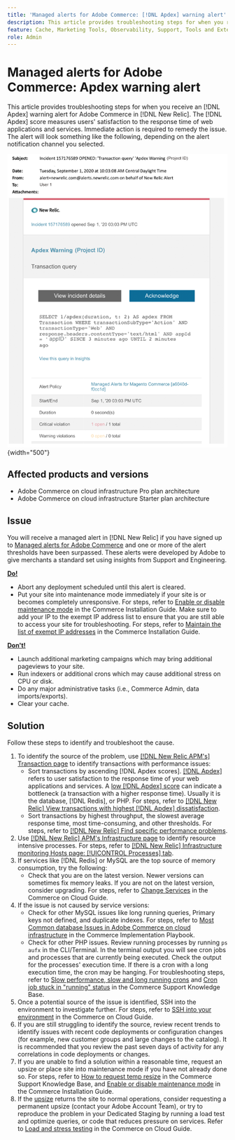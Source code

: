 ```yaml
---
title: 'Managed alerts for Adobe Commerce: [!DNL Apdex] warning alert'
description: This article provides troubleshooting steps for when you receive an [!DNL Apdex] warning alert for Adobe Commerce in [!DNL New Relic]. The [!DNL Apdex] score measures users' satisfaction to the response time of web applications and services. Immediate action is required to remedy the issue.
feature: Cache, Marketing Tools, Observability, Support, Tools and External Services
role: Admin
---
```

# Managed alerts for Adobe Commerce: Apdex warning alert

This article provides troubleshooting steps for when you receive an [!DNL Apdex] warning alert for Adobe Commerce in [!DNL New Relic]. The [!DNL Apdex] score measures users' satisfaction to the response time of web applications and services. Immediate action is required to remedy the issue. The alert will look something like the following, depending on the alert notification channel you selected.

![apdex warning alert](../../assets/managed-alerts/apdex-warning-magento-managed.png){width="500"}

## Affected products and versions

* Adobe Commerce on cloud infrastructure Pro plan architecture
* Adobe Commerce on cloud infrastructure Starter plan architecture

## Issue

You will receive a managed alert in  [!DNL New Relic] if you have signed up to [Managed alerts for Adobe Commerce](managed-alerts-for-magento-commerce.md) and one or more of the alert thresholds have been surpassed. These alerts were developed by Adobe to give merchants a standard set using insights from Support and Engineering.

 <u> **Do!** </u>

* Abort any deployment scheduled until this alert is cleared.
* Put your site into maintenance mode immediately if your site is or becomes completely unresponsive. For steps, refer to [Enable or disable maintenance mode](https://experienceleague.adobe.com/en/docs/commerce-operations/installation-guide/tutorials/maintenance-mode) in the Commerce Installation Guide. Make sure to add your IP to the exempt IP address list to ensure that you are still able to access your site for troubleshooting. For steps, refer to [Maintain the list of exempt IP addresses](https://experienceleague.adobe.com/en/docs/commerce-operations/installation-guide/tutorials/maintenance-mode#maintain-the-list-of-exempt-ip-addresses) in the Commerce Installation Guide. 

<u>**Don't!**</u>

* Launch additional marketing campaigns which may bring additional pageviews to your site.
* Run indexers or additional crons which may cause additional stress on CPU or disk.
* Do any major administrative tasks (i.e., Commerce Admin, data imports/exports).
* Clear your cache.

## Solution

Follow these steps to identify and troubleshoot the cause.

1. To identify the source of the problem, use [[!DNL New Relic APM's] Transaction page](https://docs.newrelic.com/docs/apm/applications-menu/monitoring/transactions-page-find-specific-performance-problems) to identify transactions with performance issues:
    * Sort transactions by ascending [!DNL Apdex scores]. [[!DNL Apdex]](https://docs.newrelic.com/docs/apm/new-relic-apm/apdex/apdex-measure-user-satisfaction) refers to user satisfaction to the response time of your web applications and services. A [low [!DNL Apdex] score](managed-alerts-for-magento-commerce-apdex-warning-alert.md) can indicate a bottleneck (a transaction with a higher response time). Usually it is the database, [!DNL Redis], or PHP. For steps, refer to  [[!DNL New Relic] View transactions with highest [!DNL Apdex] dissatisfaction](https://docs.newrelic.com/docs/apm/new-relic-apm/apdex/view-your-apdex-score#apdex-dissat).
    * Sort transactions by highest throughput, the slowest average response time, most time-consuming, and other thresholds. For steps, refer to [[!DNL New Relic] Find specific performance problems](https://docs.newrelic.com/docs/apm/applications-menu/monitoring/transactions-page-find-specific-performance-problems).
1. Use [[!DNL New Relic] APM's Infrastructure page](https://docs.newrelic.com/docs/infrastructure/infrastructure-ui-pages/infra-hosts-ui-page/) to identify resource intensive processes. For steps, refer to [[!DNL New Relic] Infrastructure monitoring Hosts page: [!UICONTROL Processes] tab](https://docs.newrelic.com/docs/infrastructure/infrastructure-ui-pages/infra-hosts-ui-page/#processes).
1. If services like [!DNL Redis] or MySQL are the top source of memory consumption, try the following:
    * Check that you are on the latest version. Newer versions can sometimes fix memory leaks. If you are not on the latest version, consider upgrading. For steps, refer to [Change Services](https://experienceleague.adobe.com/docs/commerce-cloud-service/user-guide/configure/service/services-yaml.html) in the Commerce on Cloud Guide.
1. If the issue is not caused by service versions:
    * Check for other MySQL issues like long running queries, Primary keys not defined, and duplicate indexes. For steps, refer to [Most Common database Issues in Adobe Commerce on cloud infrastructure](https://experienceleague.adobe.com/docs/commerce-operations/implementation-playbook/best-practices/maintenance/resolve-database-performance-issues.html) in the Commerce Implementation Playbook.
    * Check for other PHP issues. Review running processes by running `ps aufx` in the CLI/Terminal. In the terminal output you will see cron jobs and processes that are currently being executed. Check the output for the processes' execution time. If there is a cron with a long execution time, the cron may be hanging. For troubleshooting steps, refer to [Slow performance, slow and long running crons](https://experienceleague.adobe.com/en/docs/commerce-knowledge-base/kb/troubleshooting/miscellaneous/slow-performance-slow-and-long-running-crons) and [Cron job stuck in "running" status](https://experienceleague.adobe.com/en/docs/commerce-knowledge-base/kb/troubleshooting/miscellaneous/cron-job-is-stuck-in-running-status) in the Commerce Support Knowledge Base.
1. Once a potential source of the issue is identified, SSH into the environment to investigate further. For steps, refer to [SSH into your environment](https://experienceleague.adobe.com/en/docs/commerce-cloud-service/user-guide/develop/secure-connections#ssh) in the Commerce on Cloud Guide. 
1. If you are still struggling to identify the source, review recent trends to identify issues with recent code deployments or configuration changes (for example, new customer groups and large changes to the catalog). It is recommended that you review the past seven days of activity for any correlations in code deployments or changes.
1. If you are unable to find a solution within a reasonable time, request an upsize or place site into maintenance mode if you have not already done so. For steps, refer to [How to request temp resize](https://experienceleague.adobe.com/en/docs/commerce-knowledge-base/kb/how-to/how-to-request-temporary-magento-upsize) in the Commerce Support Knowledge Base, and [Enable or disable maintenance mode](https://experienceleague.adobe.com/en/docs/commerce-operations/installation-guide/tutorials/maintenance-mode) in the Commerce Installation Guide. 
1. If the [upsize](https://experienceleague.adobe.com/en/docs/commerce-knowledge-base/kb/how-to/how-to-request-temporary-magento-upsize) returns the site to normal operations, consider requesting a permanent upsize (contact your Adobe Account Team), or try to reproduce the problem in your Dedicated Staging by running a load test and optimize queries, or code that reduces pressure on services. Refer to [Load and stress testing](https://experienceleague.adobe.com/en/docs/commerce-cloud-service/user-guide/develop/test/staging-and-production#load-and-stress-testing) in the Commerce on Cloud Guide. 
